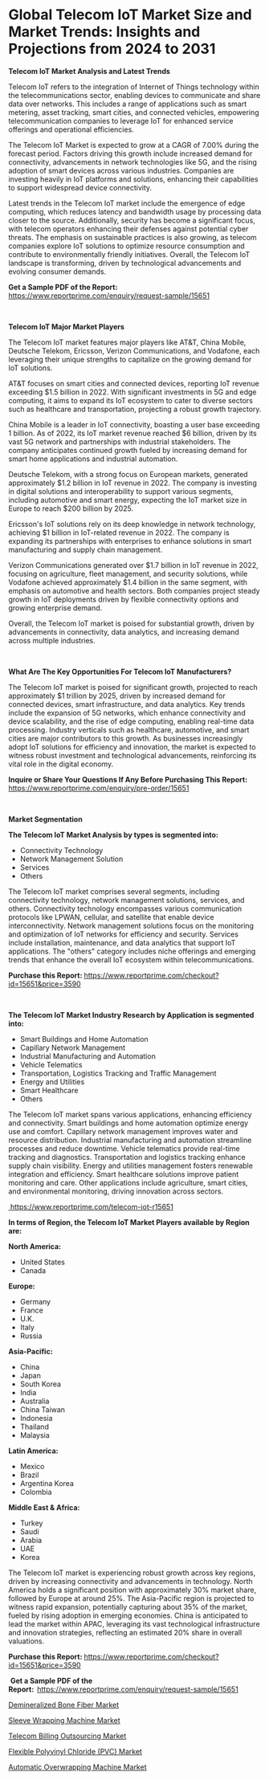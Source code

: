 <p><h1>Global Telecom IoT Market Size and Market Trends: Insights and Projections from 2024 to 2031</h1></p><p><strong>Telecom IoT Market Analysis and Latest Trends</strong></p>
<p><p>Telecom IoT refers to the integration of Internet of Things technology within the telecommunications sector, enabling devices to communicate and share data over networks. This includes a range of applications such as smart metering, asset tracking, smart cities, and connected vehicles, empowering telecommunication companies to leverage IoT for enhanced service offerings and operational efficiencies.</p><p>The Telecom IoT Market is expected to grow at a CAGR of 7.00% during the forecast period. Factors driving this growth include increased demand for connectivity, advancements in network technologies like 5G, and the rising adoption of smart devices across various industries. Companies are investing heavily in IoT platforms and solutions, enhancing their capabilities to support widespread device connectivity.</p><p>Latest trends in the Telecom IoT market include the emergence of edge computing, which reduces latency and bandwidth usage by processing data closer to the source. Additionally, security has become a significant focus, with telecom operators enhancing their defenses against potential cyber threats. The emphasis on sustainable practices is also growing, as telecom companies explore IoT solutions to optimize resource consumption and contribute to environmentally friendly initiatives. Overall, the Telecom IoT landscape is transforming, driven by technological advancements and evolving consumer demands.</p></p>
<p><strong>Get a Sample PDF of the Report:&nbsp;</strong> <a href="https://www.reportprime.com/enquiry/request-sample/15651?utm_campaign=38&utm_medium=2&utm_source=Github&utm_content=ia&utm_term=30112024&utm_id=telecom-iot">https://www.reportprime.com/enquiry/request-sample/15651</a></p>
<p>&nbsp;</p>
<p><strong>Telecom IoT Major Market Players</strong></p>
<p><p>The Telecom IoT market features major players like AT&T, China Mobile, Deutsche Telekom, Ericsson, Verizon Communications, and Vodafone, each leveraging their unique strengths to capitalize on the growing demand for IoT solutions.</p><p>AT&T focuses on smart cities and connected devices, reporting IoT revenue exceeding $1.5 billion in 2022. With significant investments in 5G and edge computing, it aims to expand its IoT ecosystem to cater to diverse sectors such as healthcare and transportation, projecting a robust growth trajectory.</p><p>China Mobile is a leader in IoT connectivity, boasting a user base exceeding 1 billion. As of 2022, its IoT market revenue reached $6 billion, driven by its vast 5G network and partnerships with industrial stakeholders. The company anticipates continued growth fueled by increasing demand for smart home applications and industrial automation.</p><p>Deutsche Telekom, with a strong focus on European markets, generated approximately $1.2 billion in IoT revenue in 2022. The company is investing in digital solutions and interoperability to support various segments, including automotive and smart energy, expecting the IoT market size in Europe to reach $200 billion by 2025.</p><p>Ericsson's IoT solutions rely on its deep knowledge in network technology, achieving $1 billion in IoT-related revenue in 2022. The company is expanding its partnerships with enterprises to enhance solutions in smart manufacturing and supply chain management.</p><p>Verizon Communications generated over $1.7 billion in IoT revenue in 2022, focusing on agriculture, fleet management, and security solutions, while Vodafone achieved approximately $1.4 billion in the same segment, with emphasis on automotive and health sectors. Both companies project steady growth in IoT deployments driven by flexible connectivity options and growing enterprise demand. </p><p>Overall, the Telecom IoT market is poised for substantial growth, driven by advancements in connectivity, data analytics, and increasing demand across multiple industries.</p></p>
<p>&nbsp;</p>
<p><strong>What Are The Key Opportunities For Telecom IoT Manufacturers?</strong></p>
<p><p>The Telecom IoT market is poised for significant growth, projected to reach approximately $1 trillion by 2025, driven by increased demand for connected devices, smart infrastructure, and data analytics. Key trends include the expansion of 5G networks, which enhance connectivity and device scalability, and the rise of edge computing, enabling real-time data processing. Industry verticals such as healthcare, automotive, and smart cities are major contributors to this growth. As businesses increasingly adopt IoT solutions for efficiency and innovation, the market is expected to witness robust investment and technological advancements, reinforcing its vital role in the digital economy.</p></p>
<p><strong>Inquire or Share Your Questions If Any Before Purchasing This Report:</strong> <a href="https://www.reportprime.com/enquiry/pre-order/15651?utm_campaign=38&utm_medium=2&utm_source=Github&utm_content=ia&utm_term=30112024&utm_id=telecom-iot">https://www.reportprime.com/enquiry/pre-order/15651</a></p>
<p>&nbsp;</p>
<p><strong>Market Segmentation</strong></p>
<p><strong>The Telecom IoT Market Analysis by types is segmented into:</strong></p>
<p><ul><li>Connectivity Technology</li><li>Network Management Solution</li><li>Services</li><li>Others</li></ul></p>
<p><p>The Telecom IoT market comprises several segments, including connectivity technology, network management solutions, services, and others. Connectivity technology encompasses various communication protocols like LPWAN, cellular, and satellite that enable device interconnectivity. Network management solutions focus on the monitoring and optimization of IoT networks for efficiency and security. Services include installation, maintenance, and data analytics that support IoT applications. The "others" category includes niche offerings and emerging trends that enhance the overall IoT ecosystem within telecommunications.</p></p>
<p><strong>Purchase this Report:&nbsp;</strong><a href="https://www.reportprime.com/checkout?id=15651&price=3590&utm_campaign=38&utm_medium=2&utm_source=Github&utm_content=ia&utm_term=30112024&utm_id=telecom-iot">https://www.reportprime.com/checkout?id=15651&price=3590</a></p>
<p>&nbsp;</p>
<p><strong>The Telecom IoT Market Industry Research by Application is segmented into:</strong></p>
<p><ul><li>Smart Buildings and Home Automation</li><li>Capillary Network Management</li><li>Industrial Manufacturing and Automation</li><li>Vehicle Telematics</li><li>Transportation, Logistics Tracking and Traffic Management</li><li>Energy and Utilities</li><li>Smart Healthcare</li><li>Others</li></ul></p>
<p><p>The Telecom IoT market spans various applications, enhancing efficiency and connectivity. Smart buildings and home automation optimize energy use and comfort. Capillary network management improves water and resource distribution. Industrial manufacturing and automation streamline processes and reduce downtime. Vehicle telematics provide real-time tracking and diagnostics. Transportation and logistics tracking enhance supply chain visibility. Energy and utilities management fosters renewable integration and efficiency. Smart healthcare solutions improve patient monitoring and care. Other applications include agriculture, smart cities, and environmental monitoring, driving innovation across sectors.</p></p>
<p><a href="https://www.reportprime.com/telecom-iot-r15651?utm_campaign=38&utm_medium=2&utm_source=Github&utm_content=ia&utm_term=30112024&utm_id=telecom-iot">&nbsp;https://www.reportprime.com/telecom-iot-r15651</a></p>
<p><strong>In terms of Region, the Telecom IoT Market Players available by Region are:</strong></p>
<p>
    <p> <strong> North America: </strong>
        <ul>
            <li>United States</li>
            <li>Canada</li>
        </ul>
        </p> 
    <p> <strong> Europe: </strong>
        <ul>
            <li>Germany</li>
            <li>France</li>
            <li>U.K.</li>
            <li>Italy</li>
            <li>Russia</li>
        </ul>
        </p> 
    <p> <strong> Asia-Pacific: </strong>
        <ul>
            <li>China</li>
            <li>Japan</li>
            <li>South Korea</li>
            <li>India</li>
            <li>Australia</li>
            <li>China Taiwan</li>
            <li>Indonesia</li>
            <li>Thailand</li>
            <li>Malaysia</li>
        </ul>
        </p> 
    <p> <strong> Latin America: </strong>
        <ul>
            <li>Mexico</li>
            <li>Brazil</li>
            <li>Argentina Korea</li>
            <li>Colombia</li>
        </ul>
        </p> 
    <p> <strong> Middle East & Africa: </strong>
        <ul>
            <li>Turkey</li>
            <li>Saudi</li>
            <li>Arabia</li>
            <li>UAE</li>
            <li>Korea</li>
        </ul>
    </p>
    </p>
<p><p>The Telecom IoT market is experiencing robust growth across key regions, driven by increasing connectivity and advancements in technology. North America holds a significant position with approximately 30% market share, followed by Europe at around 25%. The Asia-Pacific region is projected to witness rapid expansion, potentially capturing about 35% of the market, fueled by rising adoption in emerging economies. China is anticipated to lead the market within APAC, leveraging its vast technological infrastructure and innovation strategies, reflecting an estimated 20% share in overall valuations.</p></p>
<p><strong>Purchase this Report: </strong><a href="https://www.reportprime.com/checkout?id=15651&price=3590&utm_campaign=38&utm_medium=2&utm_source=Github&utm_content=ia&utm_term=30112024&utm_id=telecom-iot">https://www.reportprime.com/checkout?id=15651&price=3590</a></p>
<p>&nbsp;<strong>Get a Sample PDF of the Report:&nbsp;&nbsp;</strong><a href="https://www.reportprime.com/enquiry/request-sample/15651?utm_campaign=38&utm_medium=2&utm_source=Github&utm_content=ia&utm_term=30112024&utm_id=telecom-iot">https://www.reportprime.com/enquiry/request-sample/15651</a></p>
<p><strong></strong></p>
<p><p><a href="https://issuu.com/reportprime-2/docs/demineralized-bone-fiber-market-size-2030.pptx?utm_campaign=38&utm_medium=2&utm_source=Github&utm_content=ia&utm_term=30112024&utm_id=telecom-iot">Demineralized Bone Fiber Market</a></p><p><a href="https://www.linkedin.com/pulse/sleeve-wrapping-machine-industry-sector-market-dynamics-future-fuzwe?utm_campaign=38&utm_medium=2&utm_source=Github&utm_content=ia&utm_term=30112024&utm_id=telecom-iot">Sleeve Wrapping Machine Market</a></p><p><a href="https://github.com/arionmp/Market-Research-Report-List-5/blob/main/telecom-billing-outsourcing-market.md?utm_campaign=38&utm_medium=2&utm_source=Github&utm_content=ia&utm_term=30112024&utm_id=telecom-iot">Telecom Billing Outsourcing Market</a></p><p><a href="https://issuu.com/reportprime-2/docs/flexible-polyvinyl-chloride-pvc-market-size-2030.p?utm_campaign=38&utm_medium=2&utm_source=Github&utm_content=ia&utm_term=30112024&utm_id=telecom-iot">Flexible Polyvinyl Chloride (PVC) Market</a></p><p><a href="https://www.linkedin.com/pulse/sustainability-trends-automatic-overwrapping-machine-industry-5l55e?utm_campaign=38&utm_medium=2&utm_source=Github&utm_content=ia&utm_term=30112024&utm_id=telecom-iot">Automatic Overwrapping Machine Market</a></p></p>